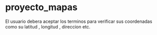 # proyecto_mapas
El usuario debera aceptar los terminos para verificar sus coordenadas como su latitud , longitud , direccion etc.
